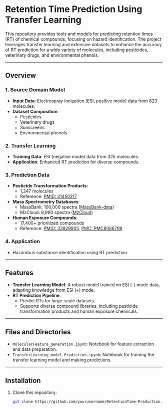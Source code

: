 # Retention Time Prediction Using Transfer Learning

This repository provides tools and models for predicting retention times (RT) of chemical compounds, focusing on hazard identification. The project leverages transfer learning and extensive datasets to enhance the accuracy of RT prediction for a wide variety of molecules, including pesticides, veterinary drugs, and environmental phenols.

---

## Overview

### 1. Source Domain Model
- **Input Data**: Electrospray Ionization (ESI, positive mode) data from 823 molecules.
- **Dataset Composition**:
  - Pesticides
  - Veterinary drugs
  - Sunscreens
  - Environmental phenols

### 2. Transfer Learning
- **Training Data**: ESI (negative mode) data from 325 molecules.
- **Application**: Enhanced RT prediction for diverse compounds.

### 3. Prediction Data
- **Pesticide Transformation Products**:
  - 1,247 molecules
  - Reference: [PMID: 31450217](https://doi.org/10.1016/j.watres.2019.114972)
- **Mass Spectrometry Databases**:
  - MassBank: 100,000 spectra ([MassBank-data](https://github.com/MassBank/MassBank-data/releases/latest))
  - MzCloud: 8,990 spectra ([MzCloud](https://www.mzcloud.org/))
- **Human Exposure Compounds**:
  - 17,400+ prioritized compounds
  - Reference: [PMID: 33929905](https://doi.org/10.1289/EHP7722), [PMC: PMC8086799](https://www.ncbi.nlm.nih.gov/pmc/articles/PMC8086799/)

### 4. Application
- Hazardous substance identification using RT prediction.

---

## Features

- **Transfer Learning Model**: A robust model trained on ESI (-) mode data, adapting knowledge from ESI (+) mode.
- **RT Prediction Pipeline**:
  - Predict RTs for large-scale datasets.
  - Supports diverse compound libraries, including pesticide transformation products and human exposure chemicals.

---

## Files and Directories

- `MolecularFeature_generation.ipynb`: Notebook for feature extraction and data preparation.
- `TransferLearning_model_Prediction.ipynb`: Notebook for training the transfer learning model and making predictions.

---

## Installation

1. Clone this repository:
   ```bash
   git clone https://github.com/yourusername/RetentionTime-Prediction.git

